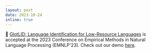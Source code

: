 ```yaml
---
layout: post
date: 2023-10-24
inline: true
---
```


📌 [GlotLID: Language Identification for Low-Resource Languages](https://arxiv.org/abs/2310.16248) is accepted at the 2023 Conference on Empirical Methods in Natural Language Processing (EMNLP'23). Check out our demo [here](https://huggingface.co/spaces/cis-lmu/glotlid-space).